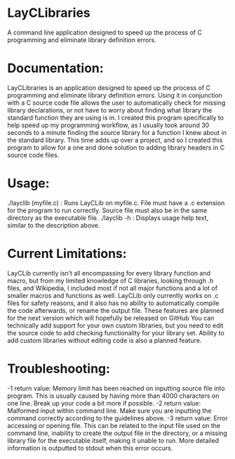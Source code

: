 # LayCLibraries
A command line application designed to speed up the process of C programming and eliminate library definition errors.

# Documentation:
LayCLibraries is an application designed to speed up the process of C programming and eliminate library definition errors. Using it in conjunction with a C source code file allows the user to automatically check for missing library declarations, or not have to worry about finding what library the standard function they are using is in. 
I created this program specifically to help speed up my programming workflow, as I usually took around 30 seconds to a minute finding the source library for a function I knew about in the standard library. This time adds up over a project, and so I created this program to allow for a one and done solution to adding library headers in C source code files.
# Usage:
./layclib (myfile.c) : Runs LayCLib on myfile.c. File must have a .c extension for the program to run correctly. Source file must also be in the same directory as the executable file.
./layclib -h : Displays usage help text, similar to the description above.
# Current Limitations:
LayCLib currently isn’t all encompassing for every library function and macro, but from my limited knowledge of C libraries, looking through .h files, and Wikipedia, I included most if not all major functions and a lot of smaller macros and functions as well. 
LayCLib only currently works on .c files for safety reasons, and it also has no ability to automatically compile the code afterwards, or rename the output file. These features are planned for the next version which will hopefully be released on GitHub
You can technically add support for your own custom libraries, but you need to edit the source code to add checking functionality for your library set. Ability to add custom libraries without editing code is also a planned feature.
# Troubleshooting:
-1 return value: Memory limit has been reached on inputting source file into program. This is usually caused by having more than 4000 characters on one line. Break up your code a bit more if possible.
-2 return value: Malformed input within command line. Make sure you are inputting the command correctly according to the guidelines above.
-3 return value: Error accessing or opening file. This can be related to the input file used on the command line, inability to create the output file in the directory, or a missing library file for the executable itself, making it unable to run. More detailed information is outputted to stdout when this error occurs.
